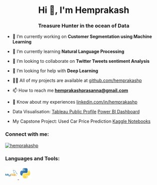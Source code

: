 <h1 align="center">Hi 👋, I'm Hemprakash</h1>
<h3 align="center">Treasure Hunter in the ocean of Data</h3>

- 🔭 I’m currently working on **Customer Segmentation using Machine Learning**

- 🌱 I’m currently learning **Natural Language Processing**

- 👯 I’m looking to collaborate on **Twitter Tweets sentiment Analysis**

- 🤝 I’m looking for help with **Deep Learning**

- 👨‍💻 All of my projects are available at [github.com/hemprakashp](github.com/hemprakashp)

- 📫 How to reach me **hemprakashprasanna@gmail.com**

- 📄 Know about my experiences [linkedin.com/in/hemprakashp](linkedin.com/in/hemprakashp)

- Data Visualisation: [Tableau Public Profile](https://public.tableau.com/app/profile/hemprakashp)
                      [Power BI Dashboard](https://www.novypro.com/profile_projects/hemprakashp)
                      
- My Capstone Project: Used Car Price Prediction [Kaggle Notebooks](https://www.kaggle.com/hemprakashprasanna/code)

<h3 align="left">Connect with me:</h3>
<p align="left">
<a href="https://linkedin.com/in/hemprakashp" target="blank"><img align="center" src="https://raw.githubusercontent.com/rahuldkjain/github-profile-readme-generator/master/src/images/icons/Social/linked-in-alt.svg" alt="hemprakashp" height="30" width="40" /></a>
</p>

<h3 align="left">Languages and Tools:</h3>
<p align="left"> <a href="https://www.mysql.com/" target="_blank" rel="noreferrer"> <img src="https://raw.githubusercontent.com/devicons/devicon/master/icons/mysql/mysql-original-wordmark.svg" alt="mysql" width="40" height="40"/> </a> <a href="https://www.python.org" target="_blank" rel="noreferrer"> <img src="https://raw.githubusercontent.com/devicons/devicon/master/icons/python/python-original.svg" alt="python" width="40" height="40"/> </a> </p>
